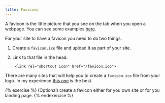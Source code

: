 ```yaml
---
title: Favicons
---
```


A favicon is the little picture that you see on the tab when you open a webpage. You can see some examples [here](http://www.smashingmagazine.com/2007/01/31/inspire-yourself-50-remarkable-favicons/).

For your site to have a favicon you need to do two things:

1. Create a `favicon.ico` file and upload it as part of your site.
2. Link to that file in the head:

        <link rel="shortcut icon" href="/favicon.ico">

There are many sites that will help you to create a `favicon.ico` file from your logo. In my experience [this one](http://xiconeditor.com/) is the best.

{% exercise %}
(Optional) create a favicon either for you own site or for you landing page.
{% endexercise %}